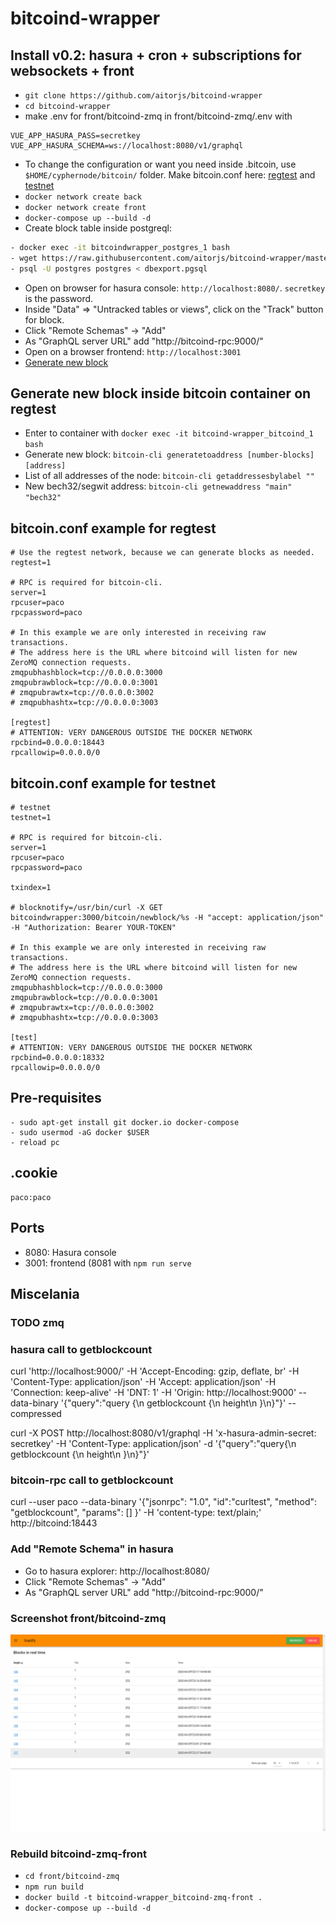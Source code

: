 # bitcoind-wrapper


## Install v0.2: hasura + cron + subscriptions for websockets + front
- ```git clone https://github.com/aitorjs/bitcoind-wrapper```
- ```cd bitcoind-wrapper```
- make .env for front/bitcoind-zmq in front/bitcoind-zmq/.env with
```
VUE_APP_HASURA_PASS=secretkey
VUE_APP_HASURA_SCHEMA=ws://localhost:8080/v1/graphql
```

- To change the configuration or want you need inside .bitcoin, use
```$HOME/cyphernode/bitcoin/``` folder. Make bitcoin.conf here: <a href="#regtest">regtest</a> and <a href="#testnet">testnet</a>
- ```docker network create back```
- ```docker network create front```
- ```docker-compose up --build -d```
- Create block table inside postgreql:
```sh
- docker exec -it bitcoindwrapper_postgres_1 bash
- wget https://raw.githubusercontent.com/aitorjs/bitcoind-wrapper/master/docker/dbexport.pgsql
- psql -U postgres postgres < dbexport.pgsql
```
- Open on browser for hasura console: ```http://localhost:8080/```. ```secretkey``` is the password.
- Inside "Data" => "Untracked tables or views", click on the "Track" button for block.
- Click "Remote Schemas" -> "Add"
- As "GraphQL server URL" add "http://bitcoind-rpc:9000/"
- Open on a browser frontend: ```http://localhost:3001```
- <a href="#newblock">Generate new block</a>

## <span id="newblock">Generate new block inside bitcoin container on regtest</span>
- Enter to container with ```docker exec -it bitcoind-wrapper_bitcoind_1 bash```
- Generate new block: ```bitcoin-cli generatetoaddress [number-blocks] [address]```
- List of all addresses of the node: ```bitcoin-cli getaddressesbylabel ""```
- New bech32/segwit address: ```bitcoin-cli getnewaddress "main" "bech32"```

## <span id="regtest">bitcoin.conf example for regtest</span>
```
# Use the regtest network, because we can generate blocks as needed.
regtest=1

# RPC is required for bitcoin-cli.
server=1
rpcuser=paco
rpcpassword=paco

# In this example we are only interested in receiving raw transactions.
# The address here is the URL where bitcoind will listen for new ZeroMQ connection requests.
zmqpubhashblock=tcp://0.0.0.0:3000
zmqpubrawblock=tcp://0.0.0.0:3001
# zmqpubrawtx=tcp://0.0.0.0:3002
# zmqpubhashtx=tcp://0.0.0.0:3003

[regtest]
# ATTENTION: VERY DANGEROUS OUTSIDE THE DOCKER NETWORK
rpcbind=0.0.0.0:18443
rpcallowip=0.0.0.0/0
```
## <span id="testnet">bitcoin.conf example for testnet</span>
```
# testnet
testnet=1

# RPC is required for bitcoin-cli.
server=1
rpcuser=paco
rpcpassword=paco

txindex=1

# blocknotify=/usr/bin/curl -X GET bitcoindwrapper:3000/bitcoin/newblock/%s -H "accept: application/json" -H "Authorization: Bearer YOUR-TOKEN"

# In this example we are only interested in receiving raw transactions.
# The address here is the URL where bitcoind will listen for new ZeroMQ connection requests.
zmqpubhashblock=tcp://0.0.0.0:3000
zmqpubrawblock=tcp://0.0.0.0:3001
# zmqpubrawtx=tcp://0.0.0.0:3002
# zmqpubhashtx=tcp://0.0.0.0:3003

[test]
# ATTENTION: VERY DANGEROUS OUTSIDE THE DOCKER NETWORK
rpcbind=0.0.0.0:18332
rpcallowip=0.0.0.0/0
```

## Pre-requisites
```
- sudo apt-get install git docker.io docker-compose
- sudo usermod -aG docker $USER
- reload pc
```

## .cookie
```
paco:paco
```

## Ports

- 8080: Hasura console
- 3001: frontend (8081 with ```npm run serve```


## Miscelania

### TODO zmq

### hasura call to getblockcount
curl 'http://localhost:9000/' -H 'Accept-Encoding: gzip, deflate, br' -H 'Content-Type: application/json' -H 'Accept: application/json' -H 'Connection: keep-alive' -H 'DNT: 1' -H 'Origin: http://localhost:9000' --data-binary '{"query":"query {\n  getblockcount {\n    height\n  }\n}"}' --compressed

curl -X POST http://localhost:8080/v1/graphql -H 'x-hasura-admin-secret: secretkey' -H 'Content-Type: application/json' -d '{"query":"query{\n  getblockcount {\n    height\n  }\n}"}'

### bitcoin-rpc call to getblockcount
curl --user paco --data-binary '{"jsonrpc": "1.0", "id":"curltest", "method": "getblockcount", "params": [] }' -H 'content-type: text/plain;' http://bitcoind:18443

###  Add "Remote Schema" in hasura
- Go to hasura explorer: http://localhost:8080/
- Click "Remote Schemas" -> "Add"
- As "GraphQL server URL" add "http://bitcoind-rpc:9000/"

### Screenshot front/bitcoind-zmq
![Image of Yaktocat](screenshot.png)

### Rebuild bitcoind-zmq-front
- ```cd front/bitcoind-zmq```
- ```npm run build```
- ```docker build -t bitcoind-wrapper_bitcoind-zmq-front .```
- ```docker-compose up --build -d```
